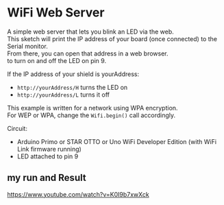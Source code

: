 # WiFi Web Server

 A simple web server that lets you blink an LED via the web.  
 This sketch will print the IP address of your board (once connected) to the Serial monitor.  
 From there, you can open that address in a web browser.  
 to turn on and off the LED on pin 9.  

 If the IP address of your shield is yourAddress:  
 - `http://yourAddress/H` turns the LED on  
 - `http://yourAddress/L` turns it off  

 This example is written for a network using WPA encryption.  
 For WEP or WPA, change the `Wifi.begin()` call accordingly.  

 Circuit:
 * Arduino Primo or STAR OTTO or Uno WiFi Developer Edition (with WiFi Link firmware running)
 * LED attached to pin 9

## my run and Result

https://www.youtube.com/watch?v=K0I9b7xwXck
